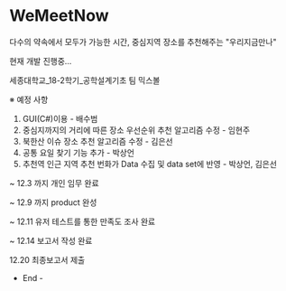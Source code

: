 # WeMeetNow
다수의 약속에서 모두가 가능한 시간, 중심지역 장소를 추천해주는 "우리지금만나"

현재 개발 진행중...

세종대학교_18-2학기_공학설계기초
팀 믹스볼

※ 예정 사항

1. GUI(C#)이용 - 배수범 
2. 중심지까지의 거리에 따른 장소 우선순위 추천 알고리즘 수정 - 임현주
3. 북한산 이슈 장소 추천 알고리즘 수정 - 김은선
4. 공통 요일 찾기 기능 추가 - 박상언
5. 추천역 인근 지역 추천 번화가 Data 수집 및 data set에 반영 - 박상언, 김은선

~ 12.3 까지 개인 임무 완료

~ 12.9 까지 product 완성

~ 12.11 유저 테스트를 통한 만족도 조사 완료

~ 12.14 보고서 작성 완료

12.20 최종보고서 제출

- End -
